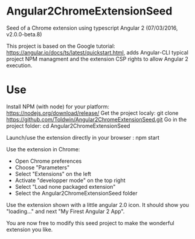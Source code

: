 # Angular2ChromeExtensionSeed
Seed of a Chrome extension using typescript Angular 2 (07/03/2016, v2.0.0-beta.8)

This project is based on the Google tutorial: https://angular.io/docs/ts/latest/quickstart.html, adds Angular-CLI typical project NPM managment and the extension CSP rights to allow Angular 2 execution. 

# Use
Install NPM (with node) for your platform: https://nodejs.org/download/release/
Get the project localy: git clone https://github.com/Toldwin/Angular2ChromeExtensionSeed.git
Go in the project folder: cd Angular2ChromeExtensionSeed

Launch/use the extension directly in your browser : npm start

Use the extension in Chrome: 
- Open Chrome preferences
- Choose "Parameters"
- Select "Extensions" on the left
- Activate "developper mode" on the top right
- Select "Load none packaged extension"
- Select the Angular2ChromeExtensionSeed folder

Use the extension shown with a little angular 2.0 icon. It should show you "loading..." and next "My Firest Angular 2 App".

You are now free to modify this seed project to make the wonderful extension you like.
